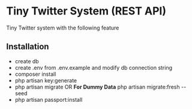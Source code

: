 
# Tiny Twitter System (REST API)
Tiny Twitter system with the following feature

## Installation
- create db
- create .env from .env.example and modify db connection string
- composer install
- php artisan key:generate
- php artisan migrate OR **For Dummy Data** php artisan migrate:fresh --seed
- php artisan passport:install


